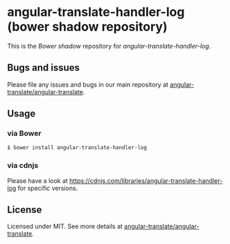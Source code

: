 # angular-translate-handler-log (bower shadow repository)

This is the _Bower shadow_ repository for *angular-translate-handler-log*.

## Bugs and issues

Please file any issues and bugs in our main repository at [angular-translate/angular-translate](https://github.com/angular-translate/angular-translate/issues).

## Usage

### via Bower

```bash
$ bower install angular-translate-handler-log
```

### via cdnjs

Please have a look at https://cdnjs.com/libraries/angular-translate-handler-log for specific versions.

## License

Licensed under MIT. See more details at [angular-translate/angular-translate](https://github.com/angular-translate/angular-translate).

